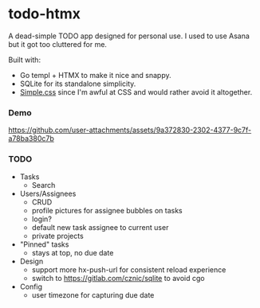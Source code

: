 # todo-htmx
A dead-simple TODO app designed for personal use. I used to use Asana but it got too cluttered for me.

Built with:
* Go templ + HTMX to make it nice and snappy.
* SQLite for its standalone simplicity.
* [Simple.css](https://simplecss.org/) since I'm awful at CSS and would rather avoid it altogether.

### Demo
https://github.com/user-attachments/assets/9a372830-2302-4377-9c7f-a78ba380c7b

### TODO
* Tasks
    * Search
* Users/Assignees
    * CRUD
    * profile pictures for assignee bubbles on tasks
    * login?
    * default new task assignee to current user
    * private projects
* "Pinned" tasks
    * stays at top, no due date
* Design
    * support more hx-push-url for consistent reload experience
    * switch to https://gitlab.com/cznic/sqlite to avoid cgo
* Config
    * user timezone for capturing due date
